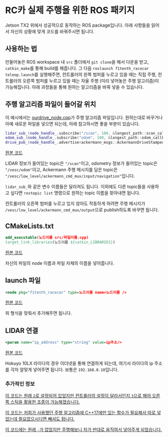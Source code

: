# RC카 실제 주행을 위한 ROS 패키지
Jetson TX2 위에서 성공적으로 동작하는 ROS package입니다. 아래 사항들을 읽어서 자신의 상황에 맞게 코드를 바꿔주시면 됩니다.

## 사용하는 법
만들어놓은 ROS workspace 내 `src` 폴더에서 `git clone`을 해서 다운을 받고, `catkin_make`를 통해 build를 해줍니다.
그 다음 `roslaunch f1tenth_racecar teleop.launch`를 실행해주면,
컨트롤러의 왼쪽 범퍼를 누르고 있을 때는 직접 주행, 컨트롤러의 오른쪽 범퍼를 누르고 있을 때는 자율 주행 (미리 넣어놓은 주행 알고리즘)이 가능해집니다.
아래 과정들을 통해 원하는 알고리즘을 바꿔 넣을 수 있습니다.

## 주행 알고리즘 파일이 들어갈 위치
이 예시에서는 [ourdrive_node.cpp](f1tenth_racecar/src/ourdrive_node.cpp)가 주행 알고리즘 파일입니다. 원하는대로 바꾸거나 아예 새로운 파일을 넣으면 되는데, 아래 참고하시면 좋을 부분이 있습니다.

```c++
lidar_sub_(node_handle_.subscribe("/scan", 100, &longest_path::scan_callback, this)),
odom_sub_(node_handle_.subscribe("odom", 100, &longest_path::odom_callback, this)),
drive_pub_(node_handle_.advertise<ackermann_msgs::AckermannDriveStamped>("low_level/ackermann_cmd_mux/input/navigation", 100)), // originally "nav"
```
[원본 코드](https://github.com/Creative-Autonomous-Tractor/f1tenth_system/blob/6190b45897889e07dd640896fb96aed02ceec86d/f1tenth_racecar/src/ourdrive_node.cpp#L132-L134)

LIDAR 정보가 들어있는 topic은 `"/scan"`이고, odometry 정보가 들어있는 topic은 `"/vesc/odom"`이고, Ackermann 주행 메시지를 담은 topic은 `"/vesc/low_level/ackermann_cmd_mux/input/navigation"`입니다. 

`lidar_sub_`와 같은 변수 이름들은 달라져도 됩니다. 이외에도 다른 topic들을 사용하고 싶다면 `rostopic list` 명령으로 원하는 topic 이름을 찾아내면 됩니다.

컨트롤러의 오른쪽 범퍼를 누르고 있지 않아도 작동하게 하려면 주행 메시지가 `/vesc/low_level/ackermann_cmd_mux/output`으로 publish하도록 바꾸면 됩니다.

## CMakeLists.txt
```CMake
add_executable(노드이름 src/파일이름.cpp)
target_link_libraries(노드이름 ${catkin_LIBRARIES})
```
[원본 코드](https://github.com/Creative-Autonomous-Tractor/f1tenth_system/blob/6190b45897889e07dd640896fb96aed02ceec86d/f1tenth_racecar/CMakeLists.txt#L28-L29)

자신의 파일의 node 이름과 파일 자체의 이름을 넣어줍니다.

## launch 파일
```xml
<node pkg="f1tenth_racecar" type=노드이름 name=노드이름 />
```
[원본 코드](https://github.com/Creative-Autonomous-Tractor/f1tenth_system/blob/6190b45897889e07dd640896fb96aed02ceec86d/f1tenth_racecar/launch/includes/common/joy_teleop.launch.xml#L16)

위 형식을 맞춰서 추가해주면 됩니다.


## LIDAR 연결
```xml
<param name="ip_address" type="string" value=ip주소/>
```
[원본 코드](https://github.com/Creative-Autonomous-Tractor/f1tenth_system/blob/6190b45897889e07dd640896fb96aed02ceec86d/f1tenth_racecar/launch/includes/common/sensors.launch.xml#L5)

Hokuyo 10LX 라이다의 경우 이더넷을 통해 연결하게 되는데, 여기서 라이다의 ip 주소를 각자 알맞게 넣어주면 됩니다. 보통은 `192.168.0.10`입니다.

### 추가적인 정보
[이 코드는 원래 `2`로 설정되어 있었지만 컨트롤러의 설정이 달라서인지 `3`으로 해야 오른쪽 스틱을 활용한 조종이 가능해졌습니다.](https://github.com/Creative-Autonomous-Tractor/f1tenth_system/blob/6190b45897889e07dd640896fb96aed02ceec86d/f1tenth_racecar/config/joy_teleop.yaml#L35)

[이 코드는 저희가 사용했던 주행 알고리즘에 C++17에만 있는 함수가 필요해서 따로 넣었는데 필요없으시다면 빼셔도 됩니다.](https://github.com/Creative-Autonomous-Tractor/f1tenth_system/blob/6190b45897889e07dd640896fb96aed02ceec86d/f1tenth_racecar/CMakeLists.txt#L4)

[이 코드에는 원래 `-`가 없었지만 주행해보니 차가 반대로 움직여서 넣어주게 되었습니다.](https://github.com/Creative-Autonomous-Tractor/f1tenth_system/blob/6190b45897889e07dd640896fb96aed02ceec86d/f1tenth_racecar/config/vesc.yaml#L3)

